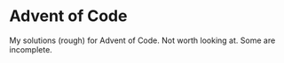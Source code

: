 # Advent of Code
My solutions (rough) for Advent of Code.
Not worth looking at. Some are incomplete.